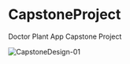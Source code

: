 # CapstoneProject

Doctor Plant App Capstone Project

![CapstoneDesign-01](https://github.com/rinoindraw/DoctorPlantApp/assets/107929564/b9a51b56-7ac4-44a4-b898-cbac187fd49a)
